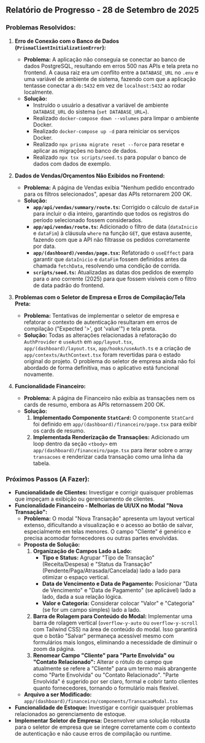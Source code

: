 ## Relatório de Progresso - 28 de Setembro de 2025

### Problemas Resolvidos:

1.  **Erro de Conexão com o Banco de Dados (`PrismaClientInitializationError`):**
    *   **Problema:** A aplicação não conseguia se conectar ao banco de dados PostgreSQL, resultando em erros 500 nas APIs e tela preta no frontend. A causa raiz era um conflito entre a `DATABASE_URL` no `.env` e uma variável de ambiente de sistema, fazendo com que a aplicação tentasse conectar a `db:5432` em vez de `localhost:5432` ao rodar localmente.
    *   **Solução:**
        *   Instruído o usuário a desativar a variável de ambiente `DATABASE_URL` do sistema (`set DATABASE_URL=`).
        *   Realizado `docker-compose down --volumes` para limpar o ambiente Docker.
        *   Realizado `docker-compose up -d` para reiniciar os serviços Docker.
        *   Realizado `npx prisma migrate reset --force` para resetar e aplicar as migrações no banco de dados.
        *   Realizado `npx tsx scripts/seed.ts` para popular o banco de dados com dados de exemplo.

2.  **Dados de Vendas/Orçamentos Não Exibidos no Frontend:**
    *   **Problema:** A página de Vendas exibia "Nenhum pedido encontrado para os filtros selecionados", apesar das APIs retornarem 200 OK.
    *   **Solução:**
        *   **`app/api/vendas/summary/route.ts`:** Corrigido o cálculo de `dataFim` para incluir o dia inteiro, garantindo que todos os registros do período selecionado fossem considerados.
        *   **`app/api/vendas/route.ts`:** Adicionado o filtro de data (`dataInicio` e `dataFim`) à cláusula `where` na função `GET`, que estava ausente, fazendo com que a API não filtrasse os pedidos corretamente por data.
        *   **`app/(dashboard)/vendas/page.tsx`:** Refatorado o `useEffect` para garantir que `dataInicio` e `dataFim` fossem definidos antes da chamada `fetchData`, resolvendo uma condição de corrida.
        *   **`scripts/seed.ts`:** Atualizadas as datas dos pedidos de exemplo para o ano corrente (2025) para que fossem visíveis com o filtro de data padrão do frontend.

3.  **Problemas com o Seletor de Empresa e Erros de Compilação/Tela Preta:**
    *   **Problema:** Tentativas de implementar o seletor de empresa e refatorar o contexto de autenticação resultaram em erros de compilação ("Expected '>', got 'value'") e tela preta.
    *   **Solução:** Todas as alterações relacionadas à refatoração do `AuthProvider` e `useAuth` em `app/layout.tsx`, `app/(dashboard)/layout.tsx`, `app/hooks/useAuth.ts` e a criação de `app/contexts/AuthContext.tsx` foram revertidas para o estado original do projeto. O problema do seletor de empresa ainda não foi abordado de forma definitiva, mas o aplicativo está funcional novamente.

4.  **Funcionalidade Financeiro:**
    *   **Problema:** A página de Financeiro não exibia as transações nem os cards de resumo, embora as APIs retornassem 200 OK.
    *   **Solução:**
        1.  **Implementado Componente `StatCard`:** O componente `StatCard` foi definido em `app/(dashboard)/financeiro/page.tsx` para exibir os cards de resumo.
        2.  **Implementada Renderização de Transações:** Adicionado um loop dentro da seção `<tbody>` em `app/(dashboard)/financeiro/page.tsx` para iterar sobre o array `transacoes` e renderizar cada transação como uma linha da tabela.

### Próximos Passos (A Fazer):

*   **Funcionalidade de Clientes:** Investigar e corrigir quaisquer problemas que impeçam a exibição ou gerenciamento de clientes.
*   **Funcionalidade Financeiro - Melhorias de UI/UX no Modal "Nova Transação":**
    *   **Problema:** O modal "Nova Transação" apresenta um layout vertical extenso, dificultando a visualização e o acesso ao botão de salvar, especialmente em telas menores. O campo "Cliente" é genérico e precisa acomodar fornecedores ou outras partes envolvidas.
    *   **Proposta de Solução:**
        1.  **Organização de Campos Lado a Lado:**
            *   **Tipo e Status:** Agrupar "Tipo de Transação" (Receita/Despesa) e "Status da Transação" (Pendente/Paga/Atrasada/Cancelada) lado a lado para otimizar o espaço vertical.
            *   **Data de Vencimento e Data de Pagamento:** Posicionar "Data de Vencimento" e "Data de Pagamento" (se aplicável) lado a lado, dada a sua relação lógica.
            *   **Valor e Categoria:** Considerar colocar "Valor" e "Categoria" (se for um campo simples) lado a lado.
        2.  **Barra de Rolagem para Conteúdo do Modal:** Implementar uma barra de rolagem vertical (`overflow-y-auto` ou `overflow-y-scroll` com Tailwind CSS) na área de conteúdo do modal. Isso garantirá que o botão "Salvar" permaneça acessível mesmo com formulários mais longos, eliminando a necessidade de diminuir o zoom da página.
        3.  **Renomear Campo "Cliente" para "Parte Envolvida" ou "Contato Relacionado":** Alterar o rótulo do campo que atualmente se refere a "Cliente" para um termo mais abrangente como "Parte Envolvida" ou "Contato Relacionado". "Parte Envolvida" é sugerido por ser claro, formal e cobrir tanto clientes quanto fornecedores, tornando o formulário mais flexível.
    *   **Arquivo a ser Modificado:** `app/(dashboard)/financeiro/components/TransacaoModal.tsx`
*   **Funcionalidade de Estoque:** Investigar e corrigir quaisquer problemas relacionados ao gerenciamento de estoque.
*   **Implementar Seletor de Empresa:** Desenvolver uma solução robusta para o seletor de empresa que se integre corretamente com o contexto de autenticação e não cause erros de compilação ou runtime.

